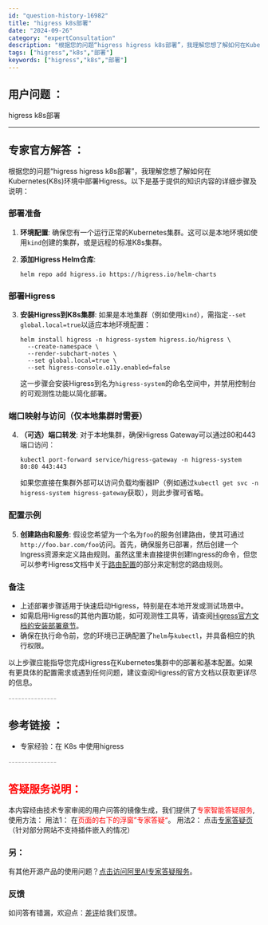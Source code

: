 ```yaml
---
id: "question-history-16982"
title: "higress k8s部署"
date: "2024-09-26"
category: "expertConsultation"
description: "根据您的问题“higress higress k8s部署”，我理解您想了解如何在Kubernetes(K8s)环境中部署Higress。以下是基于提供的知识内容的详细步骤及说明：### 部署准备1. **环境配置**: 确保您有一个运行正常的Kubernetes集群。这可以是本地环境如使用`kind"
tags: ["higress","k8s","部署"]
keywords: ["higress","k8s","部署"]
---
```


## 用户问题 ： 
 higress k8s部署  

---------------
## 专家官方解答 ：

根据您的问题“higress higress k8s部署”，我理解您想了解如何在Kubernetes(K8s)环境中部署Higress。以下是基于提供的知识内容的详细步骤及说明：

### 部署准备

1. **环境配置**: 确保您有一个运行正常的Kubernetes集群。这可以是本地环境如使用`kind`创建的集群，或是远程的标准K8s集群。

2. **添加Higress Helm仓库**:
    ```shell
    helm repo add higress.io https://higress.io/helm-charts
    ```

### 部署Higress

3. **安装Higress到K8s集群**:
    如果是本地集群（例如使用`kind`），需指定`--set global.local=true`以适应本地环境配置：
    ```shell
    helm install higress -n higress-system higress.io/higress \
      --create-namespace \
      --render-subchart-notes \
      --set global.local=true \
      --set higress-console.o11y.enabled=false
    ```
    这一步骤会安装Higress到名为`higress-system`的命名空间中，并禁用控制台的可观测性功能以简化部署。

### 端口映射与访问（仅本地集群时需要）

4. **（可选）端口转发**:
    对于本地集群，确保Higress Gateway可以通过80和443端口访问：
    ```shell
    kubectl port-forward service/higress-gateway -n higress-system 80:80 443:443
    ```
    如果您直接在集群外部可以访问负载均衡器IP（例如通过`kubectl get svc -n higress-system higress-gateway`获取），则此步骤可省略。

### 配置示例

5. **创建路由和服务**:
    假设您希望为一个名为`foo`的服务创建路由，使其可通过`http://foo.bar.com/foo`访问。首先，确保服务已部署，然后创建一个Ingress资源来定义路由规则。虽然这里未直接提供创建Ingress的命令，但您可以参考Higress文档中关于[路由配置](https://higress.cn/docs/latest/usage/routing/)的部分来定制您的路由规则。

### 备注

- 上述部署步骤适用于快速启动Higress，特别是在本地开发或测试场景中。
- 如需启用Higress的其他内置功能，如可观测性工具等，请查阅[Higress官方文档的安装部署章节](https://higress.cn/docs/latest/ops/deploy-by-helm/)。
- 确保在执行命令前，您的环境已正确配置了`helm`与`kubectl`，并具备相应的执行权限。

以上步骤应能指导您完成Higress在Kubernetes集群中的部署和基本配置。如果有更具体的配置需求或遇到任何问题，建议查阅Higress的官方文档以获取更详尽的信息。


<font color="#949494">---------------</font> 


## 参考链接 ：

* 专家经验：在 K8s 中使用higress 


 <font color="#949494">---------------</font> 
 


## <font color="#FF0000">答疑服务说明：</font> 

本内容经由技术专家审阅的用户问答的镜像生成，我们提供了<font color="#FF0000">专家智能答疑服务</font>,使用方法：
用法1： 在<font color="#FF0000">页面的右下的浮窗”专家答疑“</font>。
用法2： 点击[专家答疑页](https://answer.opensource.alibaba.com/docs/intro)（针对部分网站不支持插件嵌入的情况）
### 另：


有其他开源产品的使用问题？[点击访问阿里AI专家答疑服务](https://answer.opensource.alibaba.com/docs/intro)。
### 反馈
如问答有错漏，欢迎点：[差评](https://ai.nacos.io/user/feedbackByEnhancerGradePOJOID?enhancerGradePOJOId=16989)给我们反馈。
